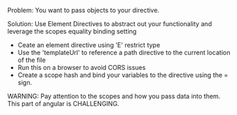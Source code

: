 Problem: You want to pass objects to your directive.

Solution: Use Element Directives to abstract out your functionality and leverage the scopes equality binding setting

- Ceate an element directive using 'E' restrict type
- Use the 'templateUrl' to reference a path directive to the current location of the file
- Run this on a browser to avoid CORS issues
- Create a scope hash and bind your variables to the directive using the = sign. 

WARNING: Pay attention to the scopes and how you pass data into them. This part of angular is CHALLENGING.